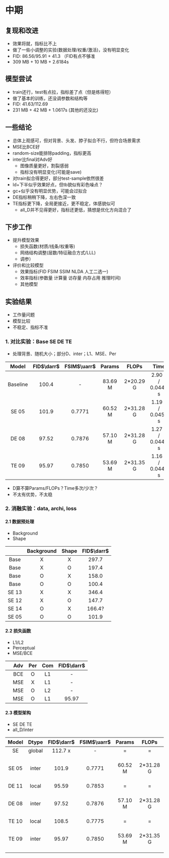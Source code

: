 <!-- 特征融合D？

D, D1, D2, D3
adv_all, adv_parts -->
# 中期

## 复现和改进

- 效果将就，指标比不上
- 做了一些小调整的实验(数据处理/权重/激活)，没有明显变化
- FID: 86.56/95.91 + 41.3 （FID有点不够准
- 309 MB + 10 MB + 2.6184s

## 模型尝试

- train还行，test有点拉，指标差了点（但是练得短）
- 做了基本的训练，还没调参数和结构等
- FID: 41.63/112.69
- 231 MB + 42 MB + 1.0617s (其他的还没比)

## 一些结论

- 总体上观感可，但对背景、头发、脖子拟合不行，但符合场景需求
- MSE比BCE好
- random-size能排除padding，指标更高
- inter比final对Adv好
  - 图像质量更好，割裂感弱
  - 指标没有明显变化(可能是save)
- 对train拟合得更好，部分test-sample依然很差
- ld+下半似乎效果好点，但tb貌似有彩色噪点？
- gc+似乎没有明显优势，可能会过拟合
- DE指标稍稍下降，左右色深一致
- TE指标更下降，全局更接近，更不稳定，体感貌似可
  - all_D并不见得更好，指标还更低，猜想是优化方向混合了

## 下步工作

- 提升模型效果
  - 损失函数(材质/线条/权重等)
  - 网络结构调整(层数/特征融合方式/LLL)
  - 调参）
- 评价和比较模型
  - 效果指标(FID FSIM SSIM NLDA 人工二选一)
  - 效率指标(参数量 计算量 访存量 内存占用 推理时间)
  - 其他模型

## 实验结果

- 工作量问题
- 模型比较
- 不稳定、指标不准

### 1. 对比实验：Base SE DE TE

- 处理背景、随机大小；部分D、inter；L1、MSE、Per

|  Model   | FID$\darr$ | FSIM$\uarr$ | Params  |   FLOPs   |       Time        |
| :------: | :--------: | :---------: | :-----: | :-------: | :---------------: |
| Baseline |   100.4    |      -      | 83.69 M | 2*20.29 G | 2.90 s / 0.0449 s |
|  SE 05   |   101.9    |   0.7771    | 60.52 M | 2*31.28 G | 1.19 s / 0.0456 s |
|  DE 08   |   97.52    |   0.7876    | 57.10 M | 2*31.28 G | 1.27 s / 0.0448 s |
|  TE 09   |   95.97    |   0.7850    | 53.69 M | 2*31.35 G | 1.16 s / 0.0443 s |

- D算不算Params/FLOPs？Time多次/少次？
- 不太有优势，不太稳

### 2. 消融实验：data, archi, loss

#### 2.1 数据预处理

- Background
- Shape

|       | Background | Shape | FID$\darr$ |
| :---: | :--------: | :---: | :--------: |
| Base  |     X      |   X   |   297.7    |
| Base  |     X      |   O   |   197.4    |
| Base  |     O      |   X   |   158.0    |
| Base  |     O      |   O   |   100.4    |
| SE 13 |     X      |   X   |   346.4    |
| SE 12 |     X      |   O   |   147.7    |
| SE 14 |     O      |   X   |   166.4?   |
| SE 05 |     O      |   O   |   101.9    |

#### 2.2 损失函数

- L1/L2
- Perceptual
- MSE/BCE

|      | Adv  | Per  | Com  | FID$\darr$ |
| ---- | :--: | :--: | :--: | :--------: |
|      | BCE  |  O   |  L1  |     -      |
|      | MSE  |  X   |  L1  |     -      |
|      | MSE  |  O   |  L2  |     -      |
|      | MSE  |  O   |  L1  |   95.97    |

#### 2.3 模型架构

- SE DE TE
- all_D/inter

| Model | Dtype  | FID$\darr$ | FSIM$\uarr$ | Params  |   FLOPs   |       Time        |
| :---: | :----: | :--------: | :---------: | :-----: | :-------: | :---------------: |
|  SE   | global |  112.7 x   |      -      |    =    |     =     |         =         |
| SE 05 | inter  |   101.9    |   0.7771    | 60.52 M | 2*31.28 G | 1.19 s / 0.0444 s |
| DE 11 | local  |   95.59    |   0.7853    |    =    |     =     |         =         |
| DE 08 | inter  |   97.52    |   0.7876    | 57.10 M | 2*31.28 G | 1.27 s / 0.0448 s |
| TE 10 | local  |   108.5    |   0.7775    |    =    |     =     |         =         |
| TE 09 | inter  |   95.97    |   0.7850    | 53.69 M | 2*31.35 G | 1.16 s / 0.0443 s |

